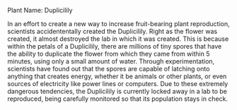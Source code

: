 Plant Name: Duplicilily

In an effort to create a new way to increase fruit-bearing plant reproduction, scientists accidententally created the Duplicilily.  Right as the flower was created, it almost destroyed the lab in which it was created.  This is because within the petals of a Duplicilily, there are millions of tiny spores that have the ability to duplicate the flower from which they came from within 5 minutes, using only a small amount of water.  Through experimentation, scientists have found out that the spores are capable of latching onto anything that creates energy, whether it be animals or other plants, or even sources of electricity like power lines or computers.  Due to these extremely dangerous tendencies, the Duplicilily is currently locked away in a lab to be reproduced, being carefully monitored so that its population stays in check.
